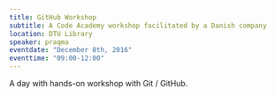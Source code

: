 ```yaml
---
title: GitHub Workshop
subtitle: A Code Academy workshop facilitated by a Danish company
location: DTU Library
speaker: praqma
eventdate: "December 8th, 2016"
eventtime: "09:00-12:00"
---
```


A day with hands-on workshop with Git / GitHub.
